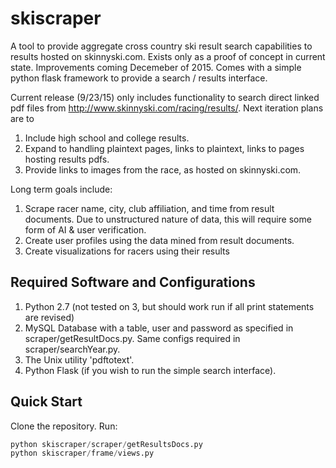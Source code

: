 # skiscraper
A tool to provide aggregate cross country ski result search capabilities to results hosted on skinnyski.com. Exists only as a proof of concept in current state. Improvements coming Decemeber of 2015. Comes with a simple python flask framework to provide a search / results interface.

Current release (9/23/15) only includes functionality to search direct linked pdf files from http://www.skinnyski.com/racing/results/. Next iteration plans are to

1. Include high school and college results.
2. Expand to handling plaintext pages, links to plaintext, links to pages hosting results pdfs.
3. Provide links to images from the race, as hosted on skinnyski.com.

Long term goals include:

1. Scrape racer name, city, club affiliation, and time from result documents. Due to unstructured nature of data, this will require some form of AI & user verification.
2. Create user profiles using the data mined from result documents.
3. Create visualizations for racers using their results

## Required Software and Configurations
1. Python 2.7 (not tested on 3, but should work run if all print statements are revised)
2. MySQL Database with a table, user and password as specified in scraper/getResultDocs.py. Same configs required in scraper/searchYear.py.
3. The Unix utility 'pdftotext'.
4. Python Flask (if you wish to run the simple search interface).

## Quick Start
Clone the repository. Run:
```python
python skiscraper/scraper/getResultsDocs.py
python skiscraper/frame/views.py
```


